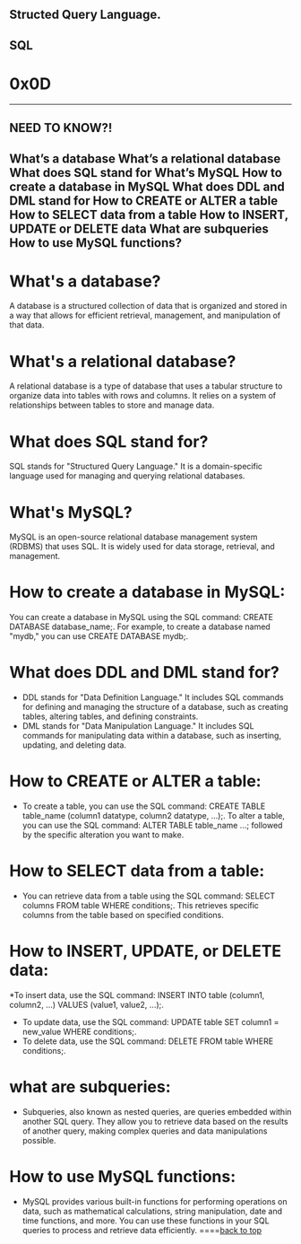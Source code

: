 Structed Query Language.
------------------------
SQL
----
# 0x0D

----
NEED TO KNOW?!
-------------

What’s a database
What’s a relational database
What does SQL stand for
What’s MySQL
How to create a database in MySQL
What does DDL and DML stand for
How to CREATE or ALTER a table
How to SELECT data from a table
How to INSERT, UPDATE or DELETE data
What are subqueries
How to use MySQL functions?
-------------------------------------------

# What's a database?

A database is a structured collection of data that is organized and stored in a way that allows for efficient retrieval, management, and manipulation of that data.

# What's a relational database?

A relational database is a type of database that uses a tabular structure to organize data into tables with rows and columns. It relies on a system of relationships between tables to store and manage data.

# What does SQL stand for?

SQL stands for "Structured Query Language." It is a domain-specific language used for managing and querying relational databases.

# What's MySQL?

MySQL is an open-source relational database management system (RDBMS) that uses SQL. It is widely used for data storage, retrieval, and management.

# How to create a database in MySQL:

You can create a database in MySQL using the SQL command: CREATE DATABASE database_name;. For example, to create a database named "mydb," you can use CREATE DATABASE mydb;.

# What does DDL and DML stand for?
  * DDL stands for "Data Definition Language." It includes SQL commands for defining and managing the structure of a database, such as creating tables, altering tables, and defining constraints.
  * DML stands for "Data Manipulation Language." It includes SQL commands for manipulating data within a database, such as inserting, updating, and deleting data.

# How to CREATE or ALTER a table:
  * To create a table, you can use the SQL command: CREATE TABLE table_name (column1 datatype, column2 datatype, ...);.
  To alter a table, you can use the SQL command: ALTER TABLE table_name ...; followed by the specific alteration you want to make.

# How to SELECT data from a table:
  * You can retrieve data from a table using the SQL command: SELECT columns FROM table WHERE conditions;. This retrieves specific columns from the table based on specified conditions.

# How to INSERT, UPDATE, or DELETE data:
  *To insert data, use the SQL command: INSERT INTO table (column1, column2, ...) VALUES (value1, value2, ...);.
  *  To update data, use the SQL command: UPDATE table SET column1 = new_value WHERE conditions;.
  *  To delete data, use the SQL command: DELETE FROM table WHERE conditions;.

# what are subqueries:
  * Subqueries, also known as nested queries, are queries embedded within another SQL query. They allow you to retrieve data based on the results of another query, making complex queries and data manipulations possible.

# How to use MySQL functions:
  * MySQL provides various built-in functions for performing operations on data, such as mathematical calculations, string manipulation, date and time functions, and more. You can use these functions in your SQL queries to process and retrieve data efficiently.
====[back to top](0x0D)
